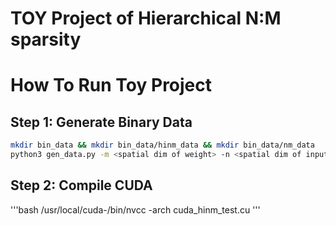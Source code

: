 # TOY Project of Hierarchical N:M sparsity

# How To Run Toy Project
## Step 1: Generate Binary Data
```bash
mkdir bin_data && mkdir bin_data/hinm_data && mkdir bin_data/nm_data
python3 gen_data.py -m <spatial dim of weight> -n <spatial dim of input> -k <reduce dim> --op-type <N:M or HiNM>
```

## Step 2: Compile CUDA
'''bash
/usr/local/cuda-<version>/bin/nvcc -arch <architecture> cuda_hinm_test.cu
'''
